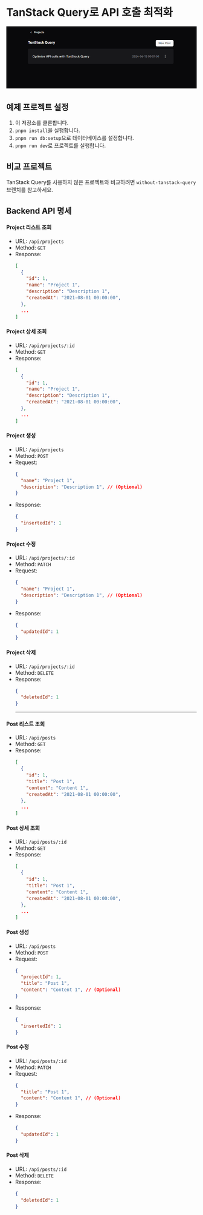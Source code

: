 # TanStack Query로 API 호출 최적화
![Demo Image](./screenshots/screenshot.png)

## 예제 프로젝트 설정
1. 이 저장소를 클론합니다.
2. `pnpm install`을 실행합니다.
3. `pnpm run db:setup`으로 데이터베이스를 설정합니다.
4. `pnpm run dev`로 프로젝트를 실행합니다.

## 비교 프로젝트
TanStack Query를 사용하지 않은 프로젝트와 비교하려면 `without-tanstack-query` 브랜치를 참고하세요.

## Backend API 명세
#### Project 리스트 조회
- URL: `/api/projects`
- Method: `GET`
- Response:
  ```json
  [
    {
      "id": 1,
      "name": "Project 1",
      "description": "Description 1",
      "createdAt": "2021-08-01 00:00:00",
    },
    ...
  ]
  ```

#### Project 상세 조회
- URL: `/api/projects/:id`
- Method: `GET`
- Response:
  ```json
  [
    {
      "id": 1,
      "name": "Project 1",
      "description": "Description 1",
      "createdAt": "2021-08-01 00:00:00",
    },
    ...
  ]
  ```

#### Project 생성
- URL: `/api/projects`
- Method: `POST`
- Request:
  ```json
  {
    "name": "Project 1",
    "description": "Description 1", // (Optional)
  }
  ```
- Response:
  ```json
  {
    "insertedId": 1
  }
  ```

#### Project 수정
- URL: `/api/projects/:id`
- Method: `PATCH`
- Request:
  ```json
  {
    "name": "Project 1",
    "description": "Description 1", // (Optional)
  }
  ```
- Response:
  ```json
  {
    "updatedId": 1
  }
  ```

#### Project 삭제
- URL: `/api/projects/:id`
- Method: `DELETE`
- Response:
  ```json
  {
    "deletedId": 1
  }
  ```
  ---
#### Post 리스트 조회
- URL: `/api/posts`
- Method: `GET`
- Response:
  ```json
  [
    {
      "id": 1,
      "title": "Post 1",
      "content": "Content 1",
      "createdAt": "2021-08-01 00:00:00",
    },
    ...
  ]
  ```

#### Post 상세 조회
- URL: `/api/posts/:id`
- Method: `GET`
- Response:
  ```json
  [
    {
      "id": 1,
      "title": "Post 1",
      "content": "Content 1",
      "createdAt": "2021-08-01 00:00:00",
    },
    ...
  ]
  ```

#### Post 생성
- URL: `/api/posts`
- Method: `POST`
- Request:
  ```json
  {
    "projectId": 1,
    "title": "Post 1",
    "content": "Content 1", // (Optional)
  }
  ```
- Response:
  ```json
  {
    "insertedId": 1
  }
  ```
#### Post 수정
- URL: `/api/posts/:id`
- Method: `PATCH`
- Request:
  ```json
  {
    "title": "Post 1",
    "content": "Content 1", // (Optional)
  }
  ```
- Response:
  ```json
  {
    "updatedId": 1
  }
  ```
#### Post 삭제
- URL: `/api/posts/:id`
- Method: `DELETE`
- Response:
  ```json
  {
    "deletedId": 1
  }
  ```